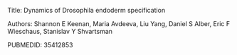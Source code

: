 Title: Dynamics of Drosophila endoderm specification

Authors: Shannon E Keenan, Maria Avdeeva, Liu Yang, Daniel S Alber, Eric F Wieschaus, Stanislav Y Shvartsman

PUBMEDID: 35412853
